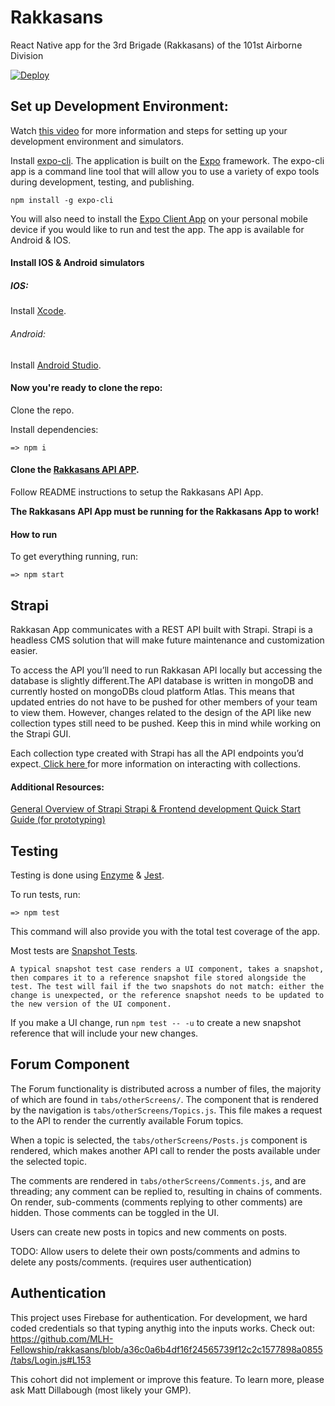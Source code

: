 # Rakkasans

React Native app for the 3rd Brigade (Rakkasans) of the 101st Airborne Division

<a href="https://heroku.com/deploy?template=https://github.com/mhwilkes/strapi-heroku-template">
  <img src="https://www.herokucdn.com/deploy/button.svg" alt="Deploy">
</a>

## Set up Development Environment:

Watch [this video](https://youtu.be/0-S5a0eXPoc?t=380) for more information and steps for setting up your development environment and simulators.

Install [expo-cli](https://docs.expo.io/workflow/expo-cli/). The application is built on the [Expo](https://expo.io/) framework. The expo-cli app is a command line tool that will allow you to use a variety of expo tools during development, testing, and publishing.

```
npm install -g expo-cli
```

You will also need to install the [Expo Client App](https://expo.io/tools#client) on your personal mobile device if you would like to run and test the app. The app is available for Android & IOS.

#### Install IOS & Android simulators

##### IOS:

Install [Xcode](https://apps.apple.com/us/app/xcode/id497799835?mt=12).

###### Android:

Install [Android Studio](https://developer.android.com/studio).

#### Now you're ready to clone the repo:

Clone the repo.

Install dependencies:

```
=> npm i
```

#### Clone the [Rakkasans API APP](https://github.com/MLH-Fellowship/rakkasansApi).

Follow README instructions to setup the Rakkasans API App.

**The Rakkasans API App must be running for the Rakkasans App to work!**

#### How to run

To get everything running, run:

```
=> npm start
```

## Strapi

Rakkasan App communicates with a REST API built with Strapi. Strapi is a headless CMS solution that will make future maintenance and customization easier.

To access the API you’ll need to run Rakkasan API locally but accessing the database is slightly different.The API database is written in mongoDB and currently hosted on mongoDBs cloud platform Atlas. This means that updated entries do not have to be pushed for other members of your team to view them. However, changes related to the design of the API like new collection types still need to be pushed. Keep this in mind while working on the Strapi GUI.

Each collection type created with Strapi has all the API endpoints you’d expect.<a href="https://strapi.io/documentation/developer-docs/latest/developer-resources/content-api/content-api.html#api-endpoints"> Click here </a> for more information on interacting with collections.

#### Additional Resources:

<a href = 'https://strapi.io/features'>General Overview of Strapi </a>
<a href ="https://strapi.io/blog/frontend-developers-headless-cms"> Strapi & Frontend development </a>
<a href ="https://strapi.io/documentation/developer-docs/latest/getting-started/quick-start.html"> Quick Start Guide (for prototyping)</a>

## Testing

Testing is done using [Enzyme](https://enzymejs.github.io/enzyme/) & [Jest](https://jestjs.io/).

To run tests, run:

```
=> npm test
```

This command will also provide you with the total test coverage of the app.

Most tests are [Snapshot Tests](https://jestjs.io/docs/en/snapshot-testing#:~:text=Snapshot%20tests%20are%20a%20very,file%20stored%20alongside%20the%20test.).

```
A typical snapshot test case renders a UI component, takes a snapshot, then compares it to a reference snapshot file stored alongside the test. The test will fail if the two snapshots do not match: either the change is unexpected, or the reference snapshot needs to be updated to the new version of the UI component.
```

If you make a UI change, run `npm test -- -u` to create a new snapshot reference that will include your new changes.

## Forum Component

The Forum functionality is distributed across a number of files, the majority of which are found in `tabs/otherScreens/`. The component that is rendered by the navigation is `tabs/otherScreens/Topics.js`. This file makes a request to the API to render the currently available Forum topics.

When a topic is selected, the `tabs/otherScreens/Posts.js` component is rendered, which makes another API call to render the posts available under the selected topic.

The comments are rendered in `tabs/otherScreens/Comments.js`, and are threading; any comment can be replied to, resulting in chains of comments. On render, sub-comments (comments replying to other comments) are hidden. Those comments can be toggled in the UI.

Users can create new posts in topics and new comments on posts.

TODO: Allow users to delete their own posts/comments and admins to delete any posts/comments. (requires user authentication)

## Authentication

This project uses Firebase for authentication. For development, we hard coded credentials so that typing anythig into the inputs works. Check out:
https://github.com/MLH-Fellowship/rakkasans/blob/a36c0a6b4df16f24565739f12c2c1577898a0855/tabs/Login.js#L153

This cohort did not implement or improve this feature. To learn more, please ask Matt Dillabough (most likely your GMP).
